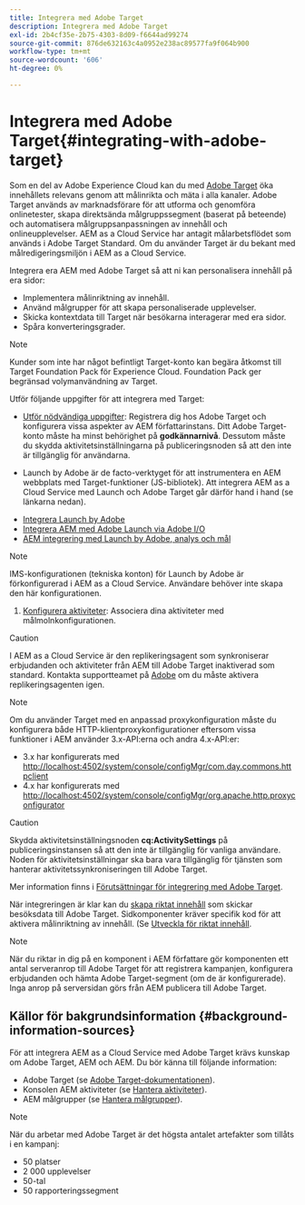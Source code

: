 ```yaml
---
title: Integrera med Adobe Target
description: Integrera med Adobe Target
exl-id: 2b4cf35e-2b75-4303-8d09-f6644ad99274
source-git-commit: 876de632163c4a0952e238ac89577fa9f064b900
workflow-type: tm+mt
source-wordcount: '606'
ht-degree: 0%

---
```


# Integrera med Adobe Target{#integrating-with-adobe-target}

Som en del av Adobe Experience Cloud kan du med [Adobe Target](https://business.adobe.com/products/target/adobe-target.html) öka innehållets relevans genom att målinrikta och mäta i alla kanaler. Adobe Target används av marknadsförare för att utforma och genomföra onlinetester, skapa direktsända målgruppssegment (baserat på beteende) och automatisera målgruppsanpassningen av innehåll och onlineupplevelser. AEM as a Cloud Service har antagit målarbetsflödet som används i Adobe Target Standard. Om du använder Target är du bekant med målredigeringsmiljön i AEM as a Cloud Service.

Integrera era AEM med Adobe Target så att ni kan personalisera innehåll på era sidor:

* Implementera målinriktning av innehåll.
* Använd målgrupper för att skapa personaliserade upplevelser.
* Skicka kontextdata till Target när besökarna interagerar med era sidor.
* Spåra konverteringsgrader.

>[!NOTE]
>
>Kunder som inte har något befintligt Target-konto kan begära åtkomst till Target Foundation Pack för Experience Cloud. Foundation Pack ger begränsad volymanvändning av Target.


Utför följande uppgifter för att integrera med Target:

* [Utför nödvändiga uppgifter](https://experienceleague.adobe.com/docs/experience-manager-65/administering/integration/target-requirements.html?lang=sv-SE): Registrera dig hos Adobe Target och konfigurera vissa aspekter av AEM författarinstans. Ditt Adobe Target-konto måste ha minst behörighet på **godkännarnivå**. Dessutom måste du skydda aktivitetsinställningarna på publiceringsnoden så att den inte är tillgänglig för användarna.

* Launch by Adobe är de facto-verktyget för att instrumentera en AEM webbplats med Target-funktioner (JS-bibliotek). Att integrera AEM as a Cloud Service med Launch och Adobe Target går därför hand i hand (se länkarna nedan).

<!--   
  * [Integration with Adobe Target using Adobe I/O](https://experienceleague.adobe.com/docs/experience-manager-65/administering/integration/integration-target-ims.html?lang=sv-SE)
-->

* [Integrera Launch by Adobe](https://experienceleague.adobe.com/docs/experience-manager-learn/sites/integrations/experience-platform-data-collection-tags/overview.html?lang=sv-SE)
* [Integrera AEM med Adobe Launch via Adobe I/O](https://experienceleague.adobe.com/docs/experience-manager-learn/sites/integrations/experience-platform-data-collection-tags/overview.html?lang=sv-SE)
* [AEM integrering med Launch by Adobe, analys och mål](https://experienceleague.adobe.com/docs/experience-manager-learn/sites/integrations/experience-platform-data-collection-tags/overview.html?lang=sv-SE)

>[!NOTE]
>
>IMS-konfigurationen (tekniska konton) för Launch by Adobe är förkonfigurerad i AEM as a Cloud Service. Användare behöver inte skapa den här konfigurationen.

1. [Konfigurera aktiviteter](https://experienceleague.adobe.com/docs/experience-manager-65/authoring/personalization/activitylib.html?lang=sv-SE): Associera dina aktiviteter med målmolnkonfigurationen.

>[!CAUTION]
>
>I AEM as a Cloud Service är den replikeringsagent som synkroniserar erbjudanden och aktiviteter från AEM till Adobe Target inaktiverad som standard. Kontakta supportteamet på [Adobe](https://experienceleague.adobe.com/sv?support-solution=General#support) om du måste aktivera replikeringsagenten igen.

>[!NOTE]
>
>Om du använder Target med en anpassad proxykonfiguration måste du konfigurera både HTTP-klientproxykonfigurationer eftersom vissa funktioner i AEM använder 3.x-API:erna och andra 4.x-API:er:
>
>* 3.x har konfigurerats med [http://localhost:4502/system/console/configMgr/com.day.commons.httpclient](http://localhost:4502/system/console/configMgr/com.day.commons.httpclient)
>* 4.x har konfigurerats med [http://localhost:4502/system/console/configMgr/org.apache.http.proxyconfigurator](http://localhost:4502/system/console/configMgr/org.apache.http.proxyconfigurator)
>

>[!CAUTION]
>
>Skydda aktivitetsinställningsnoden **cq:ActivitySettings** på publiceringsinstansen så att den inte är tillgänglig för vanliga användare. Noden för aktivitetsinställningar ska bara vara tillgänglig för tjänsten som hanterar aktivitetssynkroniseringen till Adobe Target.
>
>Mer information finns i [Förutsättningar för integrering med Adobe Target](https://experienceleague.adobe.com/docs/experience-manager-65/administering/integration/target-requirements.html?lang=sv-SE#securing-the-activity-settings-node).

När integreringen är klar kan du [skapa riktat innehåll](https://experienceleague.adobe.com/docs/experience-manager-65/authoring/personalization/content-targeting-touch.html?lang=sv-SE) som skickar besöksdata till Adobe Target. Sidkomponenter kräver specifik kod för att aktivera målinriktning av innehåll. (Se [Utveckla för riktat innehåll](https://experienceleague.adobe.com/docs/experience-manager-65/developing/personlization/target.html?lang=sv-SE).

>[!NOTE]
>
>När du riktar in dig på en komponent i AEM författare gör komponenten ett antal serveranrop till Adobe Target för att registrera kampanjen, konfigurera erbjudanden och hämta Adobe Target-segment (om de är konfigurerade). Inga anrop på serversidan görs från AEM publicera till Adobe Target.

## Källor för bakgrundsinformation {#background-information-sources}

För att integrera AEM as a Cloud Service med Adobe Target krävs kunskap om Adobe Target, AEM och AEM. Du bör känna till följande information:

* Adobe Target (se [Adobe Target-dokumentationen](https://experienceleague.adobe.com/docs/target/using/target-home.html?lang=sv-SE)).
* Konsolen AEM aktiviteter (se [Hantera aktiviteter](https://experienceleague.adobe.com/docs/experience-manager-65/authoring/personalization/activitylib.html?lang=sv-SE)).
* AEM målgrupper (se [Hantera målgrupper](https://experienceleague.adobe.com/docs/experience-manager-65/authoring/personalization/managing-audiences.html?lang=sv-SE)).

>[!NOTE]
>
>När du arbetar med Adobe Target är det högsta antalet artefakter som tillåts i en kampanj:
>
>* 50 platser
>* 2 000 upplevelser
>* 50-tal
>* 50 rapporteringssegment
